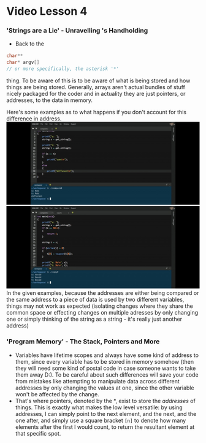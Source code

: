 [ptr1]: https://github.com/WHKcoderox/CS-50-notes/blob/master/images/Screenshot-2016-fall-lectures-4-at-6m34s.png "pointers 1"
[ptr2]: https://github.com/WHKcoderox/CS-50-notes/blob/master/images/Screenshot-2016-fall-lectures-4-at-10m1s.png "pointers 2"


# Video Lesson 4

### 'Strings are a Lie' - Unravelling <cs50>'s Handholding
- Back to the 
```C
char**
char* argv[]
// or more specifically, the asterisk '*'
```
thing. To be aware of this is to be aware of what is being stored and how things are being stored. Generally, arrays aren't actual bundles of stuff nicely packaged for the coder and in actuality they are just pointers, or addresses, to the data in memory.

Here's some examples as to what happens if you don't account for this difference in address.
![P1][ptr1]
![P2][ptr2]
In the given examples, because the addresses are either being compared or the same address to a piece of data is used by two different variables, things may not work as expected (isolating changes where they share the common space or effecting changes on multiple adresses by only changing one or simply thinking of the string as a string - it's really just another address)

### 'Program Memory' - The Stack, Pointers and More
- Variables have lifetime scopes and always have some kind of address to them, since every variable has to be stored in memory somehow (then they will need some kind of postal code in case someone wants to take them away D:). To be careful about such differences will save your code from mistakes like attempting to manipulate data across different addresses by only changing the values at one, since the other variable won't be affected by the change.
- That's where pointers, denoted by the \*, exist to store the *addresses* of things. This is exactly what makes the low level versatile: by using addresses, I can simply point to the next element, and the next, and the one after, and simply use a square bracket ```[n]``` to denote how many elements after the first I would count, to return the resultant element at that specific spot.

